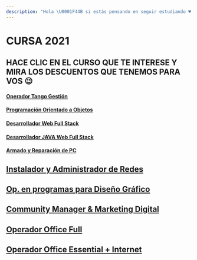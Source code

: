 ```yaml
---
description: "Hola \U0001F44B si estás pensando en seguir estudiando ♥ , tenemos una promo. No te quedes afuera. Vacantes limitadas \U0001F605"
---
```


# CURSA 2021

## HACE CLIC EN EL CURSO QUE TE INTERESE Y MIRA LOS DESCUENTOS QUE TENEMOS PARA VOS 😉

#### [Operador Tango Gestión](cursos/untitled-1.md)

#### [Programación Orientado a Objetos](cursos/prog.-orientada-a-objetos.md)

#### [Desarrollador Web Full Stack](cursos/untitled-2.md)

#### [Desarrollador JAVA Web Full Stack](cursos/des.-java-web-full-stack.md)

#### [Armado y Reparación de PC](cursos/armado-y-rep.-de-pc.md)

## [Instalador y Administrador de Redes](cursos/instalador-y-admin.-de-redes.md)

## [Op. en programas para Diseño Gráfico](cursos/op.-en-programas-para-diseno-grafico.md)

## [Community Manager & Marketing Digital](cursos/community-magaer-and-marketing-digital.md)

## [Operador Office Full](cursos/op.-office-full.md)

## [Operador Office Essential + Internet](cursos/op.-office-essential-+-internet.md)

